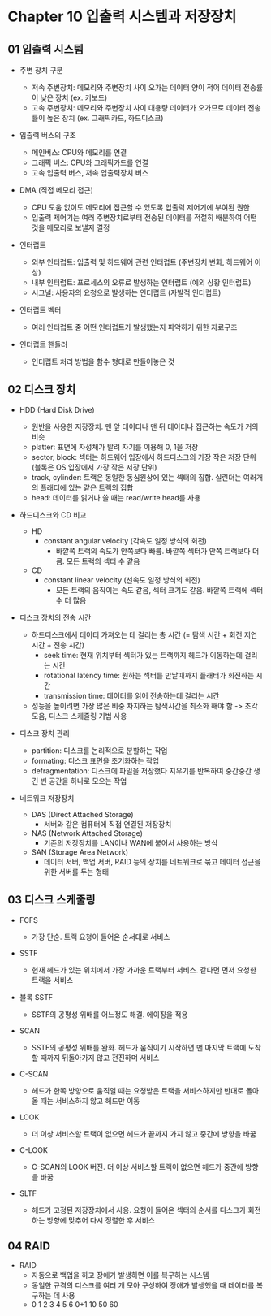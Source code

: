 # Chapter 10 입출력 시스템과 저장장치

## 01 입출력 시스템

* 주변 장치 구분
  - 저속 주변장치: 메모리와 주변장치 사이 오가는 데이터 양이 적어 데이터 전송률이 낮은 장치 (ex. 키보드)
  - 고속 주변장치: 메모리와 주변장치 사이 대용량 데이터가 오가므로 데이터 전송률이 높은 장치 (ex. 그래픽카드, 하드디스크)

* 입출력 버스의 구조
  - 메인버스: CPU와 메모리를 연결
  - 그래픽 버스: CPU와 그래픽카드를 연결
  - 고속 입출력 버스, 저속 입출력장치 버스

* DMA (직접 메모리 접근)
  - CPU 도움 없이도 메모리에 접근할 수 있도록 입출력 제어기에 부여된 권한
  - 입출력 제어기는 여러 주변장치로부터 전송된 데이터를 적절히 배분하여 어떤 것을 메모리로 보낼지 결정

* 인터럽트
  - 외부 인터럽트: 입출력 및 하드웨어 관련 인터럽트 (주변장치 변화, 하드웨어 이상)
  - 내부 인터럽트: 프로세스의 오류로 발생하는 인터럽트 (예외 상황 인터럽트)
  - 시그널: 사용자의 요청으로 발생하는 인터럽트 (자발적 인터럽트)

* 인터럽트 벡터
  - 여러 인터럽트 중 어떤 인터럽트가 발생했는지 파악하기 위한 자료구조

* 인터럽트 핸들러
  - 인터럽트 처리 방법을 함수 형태로 만들어놓은 것

## 02 디스크 장치

* HDD (Hard Disk Drive)
  - 원반을 사용한 저장장치. 맨 앞 데이터나 맨 뒤 데이터나 접근하는 속도가 거의 비슷
  - platter: 표면에 자성체가 발려 자기를 이용해 0, 1을 저장
  - sector, block: 섹터는 하드웨어 입장에서 하드디스크의 가장 작은 저장 단위 (블록은 OS 입장에서 가장 작은 저장 단위)
  - track, cylinder: 트랙은 동일한 동심원상에 있는 섹터의 집합. 실린더는 여러개의 플래터에 있는 같은 트랙의 집합
  - head: 데이터를 읽거나 쓸 때는 read/write head를 사용

* 하드디스크와 CD 비교
  - HD
    - constant angular velocity (각속도 일정 방식의 회전)
      - 바깥쪽 트랙의 속도가 안쪽보다 빠름. 바깥쪽 섹터가 안쪽 트랙보다 더 큼. 모든 트랙의 섹터 수 같음
  - CD
    - constant linear velocity (선속도 일정 방식의 회전)
      - 모든 트랙의 움직이는 속도 같음, 섹터 크기도 같음. 바깥쪽 트랙에 섹터 수 더 많음

* 디스크 장치의 전송 시간
  - 하드디스크에서 데이터 가져오는 데 걸리는 총 시간 (= 탐색 시간 + 회전 지연 시간 + 전송 시간)
    - seek time: 현재 위치부터 섹터가 있는 트랙까지 헤드가 이동하는데 걸리는 시간
    - rotational latency time: 원하는 섹터를 만날때까지 플래터가 회전하는 시간
    - transmission time: 데이터를 읽어 전송하는데 걸리는 시간
  - 성능을 높이려면 가장 많은 비중 차지하는 탐색시간을 최소화 해야 함 -> 조각 모음, 디스크 스케줄링 기법 사용

* 디스크 장치 관리
  - partition: 디스크를 논리적으로 분할하는 작업
  - formating: 디스크 표면을 초기화하는 작업
  - defragmentation: 디스크에 파일을 저장했다 지우기를 반복하여 중간중간 생긴 빈 공간을 하나로 모으는 작업

* 네트워크 저장장치
  - DAS (Direct Attached Storage)
    - 서버와 같은 컴퓨터에 직접 연결된 저장장치
  - NAS (Network Attached Storage)
    - 기존의 저장장치를 LAN이나 WAN에 붙어서 사용하는 방식
  - SAN (Storage Area Network)
    - 데이터 서버, 백업 서버, RAID 등의 장치를 네트워크로 묶고 데이터 접근을 위한 서버를 두는 형태


## 03 디스크 스케줄링

* FCFS
  - 가장 단순. 트랙 요청이 들어온 순서대로 서비스

* SSTF
  - 현재 헤드가 있는 위치에서 가장 가까운 트랙부터 서비스. 같다면 먼저 요청한 트랙을 서비스

* 블록 SSTF
  - SSTF의 공평성 위배를 어느정도 해결. 에이징을 적용

* SCAN
  - SSTF의 공평성 위배를 완화. 헤드가 움직이기 시작하면 맨 마지막 트랙에 도착할 때까지 뒤돌아가지 않고 전진하며 서비스

* C-SCAN
  - 헤드가 한쪽 방향으로 움직일 때는 요청받은 트랙을 서비스하지만 반대로 돌아올 때는 서비스하지 않고 헤드만 이동

* LOOK
  - 더 이상 서비스할 트랙이 없으면 헤드가 끝까지 가지 않고 중간에 방향을 바꿈

* C-LOOK
  - C-SCAN의 LOOK 버전. 더 이상 서비스할 트랙이 없으면 헤드가 중간에 방향을 바꿈

* SLTF
  - 헤드가 고정된 저장장치에서 사용. 요청이 들어온 섹터의 순서를 디스크가 회전하는 방향에 맞추어 다시 정렬한 후 서비스

## 04 RAID

* RAID
  - 자동으로 백업을 하고 장애가 발생하면 이를 복구하는 시스템
  - 동일한 규격의 디스크를 여러 개 모아 구성하여 장애가 발생했을 때 데이터를 복구하는 데 사용
  - 0 1 2 3 4 5 6 0+1 10 50 60
